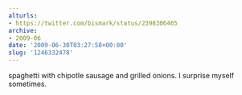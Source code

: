 ```yaml
---
alturls:
- https://twitter.com/bismark/status/2398306465
archive:
- 2009-06
date: '2009-06-30T03:27:58+00:00'
slug: '1246332478'
---
```


spaghetti with chipotle sausage and grilled onions. I surprise myself sometimes.

